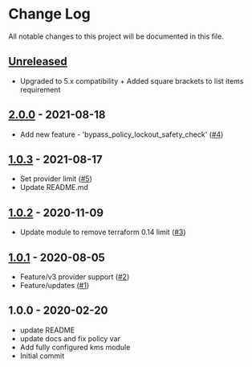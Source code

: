 # Change Log

All notable changes to this project will be documented in this file.

<a name="unreleased"></a>
## [Unreleased]

- Upgraded to 5.x compatibility + Added square brackets to list items requirement


<a name="2.0.0"></a>
## [2.0.0] - 2021-08-18

- Add new feature - 'bypass_policy_lockout_safety_check' ([#4](https://github.com/umotif-public/terraform-aws-kms/issues/4))


<a name="1.0.3"></a>
## [1.0.3] - 2021-08-17

- Set provider limit ([#5](https://github.com/umotif-public/terraform-aws-kms/issues/5))
- Update README.md


<a name="1.0.2"></a>
## [1.0.2] - 2020-11-09

- Update module to remove terraform 0.14 limit ([#3](https://github.com/umotif-public/terraform-aws-kms/issues/3))


<a name="1.0.1"></a>
## [1.0.1] - 2020-08-05

- Feature/v3 provider support ([#2](https://github.com/umotif-public/terraform-aws-kms/issues/2))
- Feature/updates ([#1](https://github.com/umotif-public/terraform-aws-kms/issues/1))


<a name="1.0.0"></a>
## 1.0.0 - 2020-02-20

- update README
- update docs and fix policy var
- Add fully configured kms module
- Initial commit


[Unreleased]: https://github.com/umotif-public/terraform-aws-kms/compare/2.0.0...HEAD
[2.0.0]: https://github.com/umotif-public/terraform-aws-kms/compare/1.0.3...2.0.0
[1.0.3]: https://github.com/umotif-public/terraform-aws-kms/compare/1.0.2...1.0.3
[1.0.2]: https://github.com/umotif-public/terraform-aws-kms/compare/1.0.1...1.0.2
[1.0.1]: https://github.com/umotif-public/terraform-aws-kms/compare/1.0.0...1.0.1

